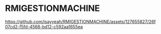 # RMIGESTIONMACHINE

https://github.com/isayyeah/RMIGESTIONMACHINE/assets/127655827/26f07cd2-f5fd-4568-bd12-c592aa1655ea

